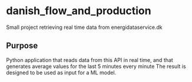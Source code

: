 # danish_flow_and_production
Small project retrieving real time data from energidataservice.dk

## Purpose
Python application that reads data from this API in real time, and that generates average values for the last 5 minutes every minute
The result is designed to be used as input for a ML model.